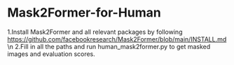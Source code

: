 # Mask2Former-for-Human

1.Install Mask2Former and all relevant packages by following https://github.com/facebookresearch/Mask2Former/blob/main/INSTALL.md \n
2.Fill in all the paths and run human_mask2former.py to get masked images and evaluation scores.
